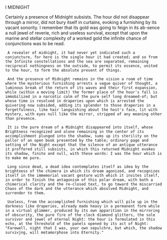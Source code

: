 I
MIDNIGHT


  Certainly a presence of Midnight subsists. The hour did not disappear through a mirror, did not bury itself in curtains, evoking a furnishing by its vacant sonority. I remember that its gold was going to feign in its ab-sence a null jewel of reverie, rich and useless survival, except that upon the marine and stellar complexity of a worked gold the infinite chance of conjunctions was to be read.
  
     A revealer of midnight, it had never yet indicated such a conjuncture, for here is the single hour it had created; and so from the Infinite constellations and the sea are separated, remaining reciprocal nothingness on the outside, to permit its essence, united to the hour, to form the absolute present of things.
     
     And the presence of Midnight remains in the vision a room of time where the mysterious furnishing arrests a vague quiver of thought, a luminous break of the return of its waves and their first expansion, while (within a moving limit) the former place of the hour's fall is immobilized in a narcotic calm of the pure self long dreamed-of; but whose time is resolved in draperies upon which is arrested the quivering now subsided, adding its splendor to those draperies in a forgetfulness, like hair languishing about the host's face, lit with mystery, with eyes null like the mirror, stripped of any meaning other than presence.
     
     It is the pure dream of a Midnight disappeared into itself, whose Brightness recognized and alone remaining in the center of its accomplishment plunged into the shadow, sums up its sterility on the pallor of an open book presented by the table; ordinary page and setting of the Night except that the silence of an antique utterance it proffered still subsists, in which this returned Midnight evokes its shadow, finite and null, with these words: I was the hour which is to make me pure.
     
     Long since dead, a dead idea contemplates itself as idea by the brightness of the chimera in which its dream agonized, and recognizes itself in the immemorial vacant gesture with which it invites itself, in order to finish the antagonism of this polar dream, with both a chimerical clarity and the re-closed text, to go toward the miscarried Chaos of the dark and the utterance which absolved Midnight, and surrender to them.
     
     Useless, from the accomplished furnishing which will pile up in the darkness like draperies, already made heavy in a permanent form while in a virtual glimmer, produced by its own apparition in the mirroring of obscurity, the pure fire of the clock diamond glitters, the sole survivor and jewel of eternal Night: the hour is formulated in this echo, at the threshold of the panels opened by its act of Night: "Farewell, night that I was, your own sepulchre, but which, the shadow survivjng, will metamorphose into Eternity."
